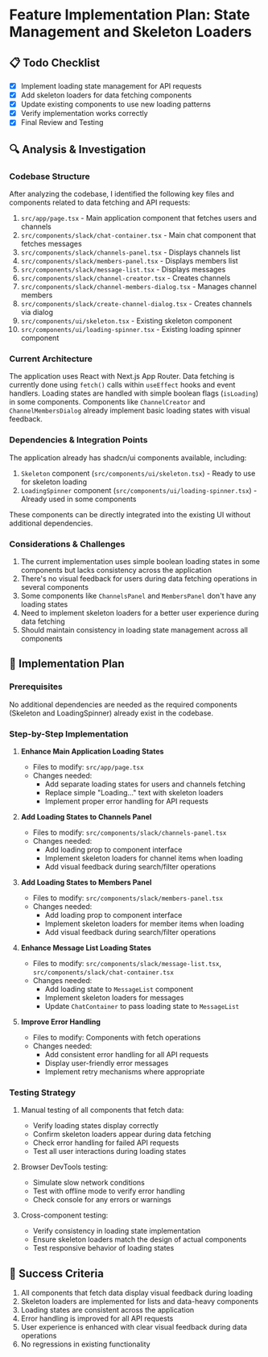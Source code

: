 # Feature Implementation Plan: State Management and Skeleton Loaders

## 📋 Todo Checklist
- [x] Implement loading state management for API requests
- [x] Add skeleton loaders for data fetching components
- [x] Update existing components to use new loading patterns
- [x] Verify implementation works correctly
- [x] Final Review and Testing

## 🔍 Analysis & Investigation

### Codebase Structure
After analyzing the codebase, I identified the following key files and components related to data fetching and API requests:
1. `src/app/page.tsx` - Main application component that fetches users and channels
2. `src/components/slack/chat-container.tsx` - Main chat component that fetches messages
3. `src/components/slack/channels-panel.tsx` - Displays channels list
4. `src/components/slack/members-panel.tsx` - Displays members list
5. `src/components/slack/message-list.tsx` - Displays messages
6. `src/components/slack/channel-creator.tsx` - Creates channels
7. `src/components/slack/channel-members-dialog.tsx` - Manages channel members
8. `src/components/slack/create-channel-dialog.tsx` - Creates channels via dialog
9. `src/components/ui/skeleton.tsx` - Existing skeleton component
10. `src/components/ui/loading-spinner.tsx` - Existing loading spinner component

### Current Architecture
The application uses React with Next.js App Router. Data fetching is currently done using `fetch()` calls within `useEffect` hooks and event handlers. Loading states are handled with simple boolean flags (`isLoading`) in some components. Components like `ChannelCreator` and `ChannelMembersDialog` already implement basic loading states with visual feedback.

### Dependencies & Integration Points
The application already has shadcn/ui components available, including:
1. `Skeleton` component (`src/components/ui/skeleton.tsx`) - Ready to use for skeleton loading
2. `LoadingSpinner` component (`src/components/ui/loading-spinner.tsx`) - Already used in some components

These components can be directly integrated into the existing UI without additional dependencies.

### Considerations & Challenges
1. The current implementation uses simple boolean loading states in some components but lacks consistency across the application
2. There's no visual feedback for users during data fetching operations in several components
3. Some components like `ChannelsPanel` and `MembersPanel` don't have any loading states
4. Need to implement skeleton loaders for a better user experience during data fetching
5. Should maintain consistency in loading state management across all components

## 📝 Implementation Plan

### Prerequisites
No additional dependencies are needed as the required components (Skeleton and LoadingSpinner) already exist in the codebase.

### Step-by-Step Implementation

1. **Enhance Main Application Loading States**
   - Files to modify: `src/app/page.tsx`
   - Changes needed:
     - Add separate loading states for users and channels fetching
     - Replace simple "Loading..." text with skeleton loaders
     - Implement proper error handling for API requests

2. **Add Loading States to Channels Panel**
   - Files to modify: `src/components/slack/channels-panel.tsx`
   - Changes needed:
     - Add loading prop to component interface
     - Implement skeleton loaders for channel items when loading
     - Add visual feedback during search/filter operations

3. **Add Loading States to Members Panel**
   - Files to modify: `src/components/slack/members-panel.tsx`
   - Changes needed:
     - Add loading prop to component interface
     - Implement skeleton loaders for member items when loading
     - Add visual feedback during search/filter operations

4. **Enhance Message List Loading States**
   - Files to modify: `src/components/slack/message-list.tsx`, `src/components/slack/chat-container.tsx`
   - Changes needed:
     - Add loading state to `MessageList` component
     - Implement skeleton loaders for messages
     - Update `ChatContainer` to pass loading state to `MessageList`

5. **Improve Error Handling**
   - Files to modify: Components with fetch operations
   - Changes needed:
     - Add consistent error handling for all API requests
     - Display user-friendly error messages
     - Implement retry mechanisms where appropriate

### Testing Strategy
1. Manual testing of all components that fetch data:
   - Verify loading states display correctly
   - Confirm skeleton loaders appear during data fetching
   - Check error handling for failed API requests
   - Test all user interactions during loading states

2. Browser DevTools testing:
   - Simulate slow network conditions
   - Test with offline mode to verify error handling
   - Check console for any errors or warnings

3. Cross-component testing:
   - Verify consistency in loading state implementation
   - Ensure skeleton loaders match the design of actual components
   - Test responsive behavior of loading states

## 🎯 Success Criteria
1. All components that fetch data display visual feedback during loading
2. Skeleton loaders are implemented for lists and data-heavy components
3. Loading states are consistent across the application
4. Error handling is improved for all API requests
5. User experience is enhanced with clear visual feedback during data operations
6. No regressions in existing functionality